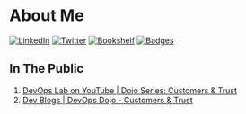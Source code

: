 # About Me

[![LinkedIn](https://img.shields.io/badge/LinkedIn-kittychiu-0077b5.svg)](https://www.linkedin.com/in/kittychiu/)
[![Twitter](https://img.shields.io/badge/Twitter-kittychiuau-1d9bf0.svg)](https://twitter.com/kittychiuau)
[![Bookshelf](https://img.shields.io/badge/Bookshelf-kittychiu-brown.svg)](https://www.goodreads.com/kittychiu)
[![Badges](https://img.shields.io/badge/Badges-kittychiu-orange.svg)](https://www.credly.com/users/kittychiu/badges?sort=-state_updated_at)


## In The Public

1. [DevOps Lab on YouTube | Dojo Series: Customers & Trust](https://youtu.be/6VhtozP3K0A)
2. [Dev Blogs | DevOps Dojo - Customers & Trust](https://aka.ms/DevOpsLab/Dojo/Customers)









<!--
**KittyChiu/kittychiu** is a ✨ _special_ ✨ repository because its `README.md` (this file) appears on your GitHub profile.

Here are some ideas to get you started:

- 🔭 I’m currently working on ...
- 🌱 I’m currently learning ...
- 👯 I’m looking to collaborate on ...
- 🤔 I’m looking for help with ...
- 💬 Ask me about ...
- 📫 How to reach me: ...
- 😄 Pronouns: ...
- ⚡ Fun fact: ...
-->
